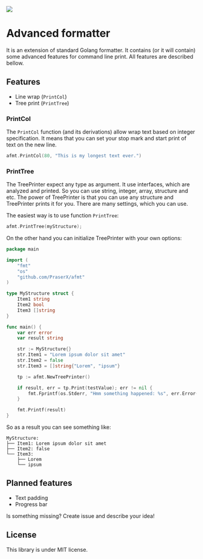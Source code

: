 ![](https://travis-ci.org/PraserX/afmt.svg?branch=master)

# Advanced formatter

It is an extension of standard Golang formatter. It contains (or it will contain) some advanced features for command line print. All features are described bellow.

## Features

- Line wrap (`PrintCol`)
- Tree print (`PrintTree`)

### PrintCol

The `PrintCol` function (and its derivations) allow wrap text based on integer specification. It means that you can set your stop mark and start print of text on the new line.

```go
afmt.PrintCol(80, "This is my longest text ever.")
```

### PrintTree

The TreePrinter expect any type as argument. It use interfaces, which are analyzed and printed. So you can use string, integer, array, structure and etc. The power of TreePrinter is that you can use any structure and TreePrinter prints it for you. There are many settings, which you can use.

The easiest way is to use function `PrintTree`: 

```go
afmt.PrintTree(myStructure);
```

On the other hand you can initialize TreePrinter with your own options:

```go
package main

import (
    "fmt"
    "os"
    "github.com/PraserX/afmt"
)

type MyStructure struct {
    Item1 string
    Item2 bool
    Item3 []string
}

func main() {
    var err error
    var result string

    str := MyStructure{}
    str.Item1 = "Lorem ipsum dolor sit amet"
    str.Item2 = false
    str.Item3 = []string{"Lorem", "ipsum"}

    tp := afmt.NewTreePrinter()

    if result, err = tp.Print(testValue); err != nil {
        fmt.Fprintf(os.Stderr, "Hmm something happened: %s", err.Error())
    }

    fmt.Printf(result)
}
```

So as a result you can see something like:

```
MyStructure:
├── Item1: Lorem ipsum dolor sit amet
├── Item2: false
└── Item3:
    ├── Lorem
    └── ipsum
```

## Planned features

- Text padding
- Progress bar

Is something missing? Create issue and describe your idea!

## License

This library is under MIT license.